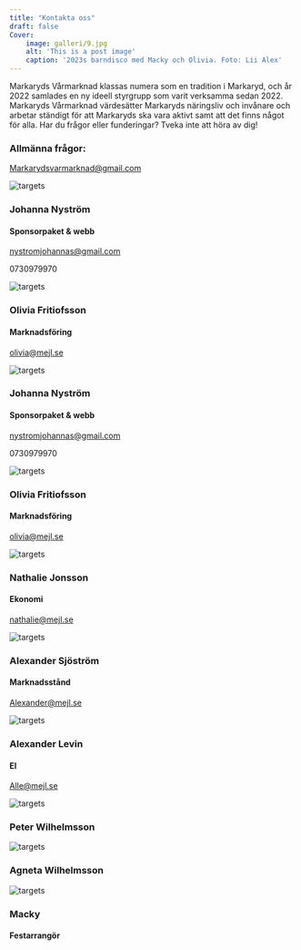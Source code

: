 ```yaml
---
title: "Kontakta oss"
draft: false
Cover:
    image: galleri/9.jpg
    alt: 'This is a post image' 
    caption: '2023s barndisco med Macky och Olivia. Foto: Lii Alex'
---
```


Markaryds Vårmarknad klassas numera som en tradition i Markaryd, och år 2022 samlades en ny ideell styrgrupp som varit verksamma sedan 2022. Markaryds Vårmarknad värdesätter Markaryds näringsliv och invånare och arbetar ständigt för att Markaryds ska vara aktivt samt att det finns något för alla. Har du frågor eller funderingar? Tveka inte att höra av dig! 

### Allmänna frågor: 
Markarydsvarmarknad@gmail.com


 
<div class="post-content special-post">
    
![targets](/apa.svg)

### Johanna Nyström
#### Sponsorpaket & webb
nystromjohannas@gmail.com

0730979970

</div>

<div class="post-content special-post">

![targets](/apa.svg)

### Olivia Fritiofsson 
#### Marknadsföring
olivia@mejl.se

</div>


![targets](/apa.svg)
### Johanna Nyström
#### Sponsorpaket & webb
nystromjohannas@gmail.com


0730979970




![targets](/apa.svg)
### Olivia Fritiofsson 
#### Marknadsföring
olivia@mejl.se





![targets](/apa.svg)
### Nathalie Jonsson
#### Ekonomi
nathalie@mejl.se




![targets](/apa.svg)
### Alexander Sjöström
#### Marknadsstånd
Alexander@mejl.se



![targets](/apa.svg)
### Alexander Levin
#### El 
Alle@mejl.se



![targets](/apa.svg)
### Peter Wilhelmsson


![targets](/apa.svg)
### Agneta Wilhelmsson





![targets](/galleri/macky.jpg)
### Macky
#### Festarrangör

